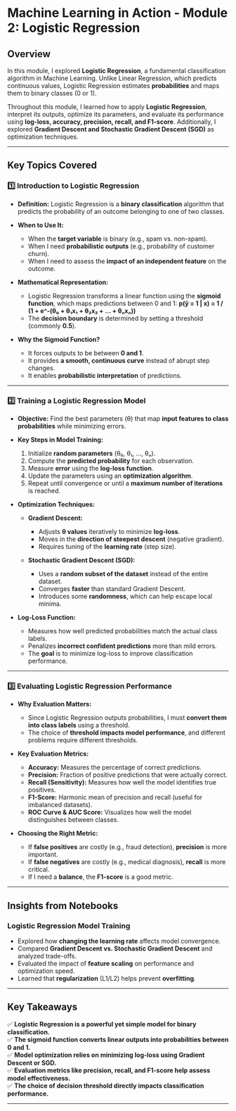 # Machine Learning in Action - Module 2: Logistic Regression

## Overview

In this module, I explored **Logistic Regression**, a fundamental classification algorithm in Machine Learning. Unlike Linear Regression, which predicts continuous values, Logistic Regression estimates **probabilities** and maps them to binary classes (0 or 1).

Throughout this module, I learned how to apply **Logistic Regression**, interpret its outputs, optimize its parameters, and evaluate its performance using **log-loss, accuracy, precision, recall, and F1-score**. Additionally, I explored **Gradient Descent and Stochastic Gradient Descent (SGD)** as optimization techniques.

---

## **Key Topics Covered**

### 1️⃣ **Introduction to Logistic Regression**

- **Definition:** Logistic Regression is a **binary classification** algorithm that predicts the probability of an outcome belonging to one of two classes.
- **When to Use It:**

  - When the **target variable** is binary (e.g., spam vs. non-spam).
  - When I need **probabilistic outputs** (e.g., probability of customer churn).
  - When I need to assess the **impact of an independent feature** on the outcome.

- **Mathematical Representation:**

  - Logistic Regression transforms a linear function using the **sigmoid function**, which maps predictions between 0 and 1:
    **p(ŷ = 1 | x) = 1 / (1 + e^-(θ₀ + θ₁x₁ + θ₂x₂ + ... + θₙxₙ))**
  - The **decision boundary** is determined by setting a threshold (commonly **0.5**).

- **Why the Sigmoid Function?**
  - It forces outputs to be between **0 and 1**.
  - It provides **a smooth, continuous curve** instead of abrupt step changes.
  - It enables **probabilistic interpretation** of predictions.

---

### 2️⃣ **Training a Logistic Regression Model**

- **Objective:** Find the best parameters (θ) that map **input features to class probabilities** while minimizing errors.
- **Key Steps in Model Training:**

  1. Initialize **random parameters** (θ₀, θ₁, ..., θₙ).
  2. Compute the **predicted probability** for each observation.
  3. Measure **error** using the **log-loss function**.
  4. Update the parameters using an **optimization algorithm**.
  5. Repeat until convergence or until a **maximum number of iterations** is reached.

- **Optimization Techniques:**

  - **Gradient Descent:**

    - Adjusts **θ values** iteratively to minimize **log-loss**.
    - Moves in the **direction of steepest descent** (negative gradient).
    - Requires tuning of the **learning rate** (step size).

  - **Stochastic Gradient Descent (SGD):**
    - Uses a **random subset of the dataset** instead of the entire dataset.
    - Converges **faster** than standard Gradient Descent.
    - Introduces some **randomness**, which can help escape local minima.

- **Log-Loss Function:**
  - Measures how well predicted probabilities match the actual class labels.
  - Penalizes **incorrect confident predictions** more than mild errors.
  - The **goal** is to minimize log-loss to improve classification performance.

---

### 3️⃣ **Evaluating Logistic Regression Performance**

- **Why Evaluation Matters:**

  - Since Logistic Regression outputs probabilities, I must **convert them into class labels** using a threshold.
  - The choice of **threshold impacts model performance**, and different problems require different thresholds.

- **Key Evaluation Metrics:**

  - **Accuracy:** Measures the percentage of correct predictions.
  - **Precision:** Fraction of positive predictions that were actually correct.
  - **Recall (Sensitivity):** Measures how well the model identifies true positives.
  - **F1-Score:** Harmonic mean of precision and recall (useful for imbalanced datasets).
  - **ROC Curve & AUC Score:** Visualizes how well the model distinguishes between classes.

- **Choosing the Right Metric:**
  - If **false positives** are costly (e.g., fraud detection), **precision** is more important.
  - If **false negatives** are costly (e.g., medical diagnosis), **recall** is more critical.
  - If I need a **balance**, the **F1-score** is a good metric.

---

## **Insights from Notebooks**

### **Logistic Regression Model Training**

- Explored how **changing the learning rate** affects model convergence.
- Compared **Gradient Descent vs. Stochastic Gradient Descent** and analyzed trade-offs.
- Evaluated the impact of **feature scaling** on performance and optimization speed.
- Learned that **regularization** (L1/L2) helps prevent **overfitting**.

---

## **Key Takeaways**

✅ **Logistic Regression is a powerful yet simple model for binary classification.**  
✅ **The sigmoid function converts linear outputs into probabilities between 0 and 1.**  
✅ **Model optimization relies on minimizing log-loss using Gradient Descent or SGD.**  
✅ **Evaluation metrics like precision, recall, and F1-score help assess model effectiveness.**  
✅ **The choice of decision threshold directly impacts classification performance.**

---

